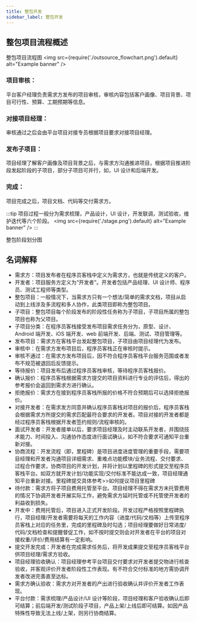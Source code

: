 ```yaml
---
title: 整包开发
sidebar_label: 整包开发
---
```


## 整包项目流程概述

整包项目流程图
<img
src={require('./outsource_flowchart.png').default}
alt="Example banner"
/>

### 项目审核：

平台客户经理负责需求方发布的项目审核，审核内容包括客户画像、项目背景、项目可行性、预算、工期预期等信息。

### 对接项目经理：

审核通过之后会由平台项目对接专员根据项目要求对接项目经理。

### 发布子项目：

项目经理了解客户画像及项目背景之后，与需求方沟通推进项目，根据项目推进阶段发起阶段的子项目，部分子项目可并行，如，UI 设计和后端开发。

### 完成：

项目完成之后，项目文档、代码等交付需求方。

:::tip
项目过程一般分为需求梳理，产品设计，UI 设计，开发联调，测试验收，维护迭代等六个阶段。
<img
src={require('./stage.png').default}
alt="Example banner"
/>
:::

整包阶段划分图

## 名词解释

- 需求方：项目发布者在程序员客栈中定义为需求方，也就是传统定义的客户。
- 开发者：项目服务方定义为“开发者”。开发者包括产品经理、UI 设计师、程序员、测试工程师等类型。
- 整包项目：一般情况下，当需求方只有一个想法/简单的需求文档，项目从启动到上线涉及多流程和多人协作，此类项目即称为整包项目。
- 子项目：整包项目每个阶段发布的阶段性任务称为子项目，子项目所属的整包项目也称为父项目。
- 子项目分类：在程序员客栈接受发布项目需求任务分为，原型、设计、Android 端开发、iOS 端开发、web 前端开发、后端、测试、项目管理等。
- 发布项目：需求方在客栈平台发起整包项目，子项目由项目经理代为发布。
- 审核中：在需求方发布项目后，程序员客栈正在审核时提示。
- 审核不通过：在需求方发布项目后，因不符合程序员客栈平台服务范围或者发布不规范被退回后反馈提示。
- 等待报价：项目发布后通过程序员客栈审核，等待程序员客栈报价。
- 确认报价：程序员客栈根据需求方提交的项目资料进行专业的评估后，得出的参考报价会返回到需求方进行确认。
- 拒绝报价：需求方在接到程序员客栈所报的价格不符合预期后可以选择拒绝报价。
- 对接开发者：在需求发方同意并确认程序员客栈对项目的报价后，程序员客栈会根据需求方所提交的需求匹配最符合要求的开发者。项目对接的开发者都是经过程序员客栈根据开发者签约规则/流程审核的。
- 面试开发者：开发者接单以后，要求项目经理及时主动联系开发者，并围绕技术能力、时间投入、沟通协作态度进行面试确认，如不符合要求可通知平台重新对接。
- 协商流程：开发流程（即，里程碑）是项目进度进度管理的重要手段，需要项目经理和开发者沟通项目详细需求、重难点功能模块/业务流程、交付要求、过程合作要求，协商项目的开发计划，并将计划以里程碑的形式提交至程序员客栈平台。如双方就开发计划/功能实现/交付标准不能达成一致，项目经理通知平台重新对接。里程碑提交具体参考>>如何提议项目里程碑
- 待付款：需求方将子项目费用托管至平台。项目经理不得在需求方未托管费用的情况下协调开发者开展实际工作，避免需求方延时托管或不托管使开发者的利益收到损失。
- 开发中：费用托管后，项目进入正式开发阶段。开发过程严格按照里程碑执行，项目经理/开发者需要将每天的工作内容（进度/代码/文档等）上传至程序员客栈上对应的任务里，完成的里程碑及时勾选；项目经理要做好日常进度/代码/文档检查和提醒督促工作，如不按时提交则会对开发者在平台的项目对接权重/评价/费用结算有一定影响。
- 提交开发完成：开发者在完成需求任务后，将开发成果提交至程序员客栈平台供项目经理/需求方验收。
- 项目经理验收确认：项目经理参考平台项目交付要求对开发者提交物进行核查验收，并客观评价开发者阶段性工作表现。有不符合交付标准的地方需协调开发者改进完善直至达标。
- 需求方确认验收：需求方对开发者的产出进行验收确认并评价开发者工作表现。
- 平台付款：需求梳理/产品设计/UI 设计等阶段，项目经理和客户验收确认后即可结算；前后端开发/测试阶段子项目，产品上架/上线后即可结算。如因产品特殊性导致无法上线/上架，则另行协商结算。
